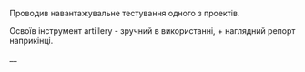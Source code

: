 Проводив навантажувальне тестування одного з проектів.

Освоїв інструмент artillery - зручний в використанні, + наглядний репорт наприкінці.

__
